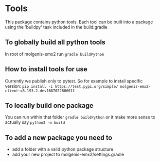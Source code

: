 # Tools

This package contains python tools. Each tool can be built into a package using the 'buildpy' task included in the build.gradle

## To globally build all python tools
In root of molgenis-emx2 run 
```gradle buildPython```

## How to install tools for use
Currently we publish only to pytest. So for example to install specific version:
```pip install -i https://test.pypi.org/simple/ molgenis-emx2-client~=8.193.2.dev1687022806011```

## To locally build one package 
You can run within that folder
```gradle buildPython```
or it make more sense to actually say
```python3 -m build```

## To add a new package you need to
* add a folder with a valid python package structure
* add your new project to molgenis-emx2/settings.gradle
